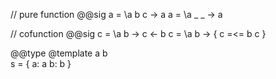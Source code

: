 // pure function
@@sig a = \a b c -> a
a = \a _ _ -> a

// cofunction
@@sig c = \a b -> c <- b
c = \a b -> {
    c =<= b
    c
}

@@type @template a b \
s = {
    a: a
    b: b
}
